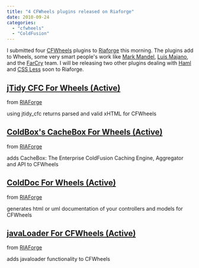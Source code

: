 ```yaml
---
title: "4 CFWheels plugins released on Riaforge"
date: 2010-09-24
categories: 
  - "cfwheels"
  - "ColdFusion"
---
```


I submitted four [CFWheels](http://www.cfwheels.org) plugins to [Riaforge](http://www.riaforge.org) this morning. The plugins add to Wheels, some very smart people's work like [Mark Mandel](http://www.compoundtheory.com), [Luis Majano](http://www.luismajano.com), and the [FarCry](http://www.farcrycore.org/) team. I will be releasing two other plugins dealing with [Haml](http://haml-lang.com/) and [CSS Less](http://lesscss.org/) soon to Riaforge.  

## [jTidy CFC For Wheels (Active)](http://jtidycfcforwheels.riaforge.org/)

from [RIAForge](https://www.google.com/reader/view/feed/http%3A%2F%2Fgooglesitemapxmlgenerator.riaforge.org%2Findex.cfm%3Fevent%3Dpage.rss)

using jtidy\_cfc returns parsed and valid xHTML for CFWheels

## [ColdBox's CacheBox For Wheels (Active)](http://coldboxcacheboxforwheels.riaforge.org/)

from [RIAForge](https://www.google.com/reader/view/feed/http%3A%2F%2Fgooglesitemapxmlgenerator.riaforge.org%2Findex.cfm%3Fevent%3Dpage.rss)

adds CacheBox: The Enterprise ColdFusion Caching Engine, Aggregator and API to CFWheels

## [ColdDoc For Wheels (Active)](http://colddocforwheels.riaforge.org/)

from [RIAForge](https://www.google.com/reader/view/feed/http%3A%2F%2Fgooglesitemapxmlgenerator.riaforge.org%2Findex.cfm%3Fevent%3Dpage.rss)

generates html or uml documentation of your controllers and models for CFWheels

## [javaLoader For CFWheels (Active)](http://javaloaderforcfwheels.riaforge.org/)

from [RIAForge](https://www.google.com/reader/view/feed/http%3A%2F%2Fgooglesitemapxmlgenerator.riaforge.org%2Findex.cfm%3Fevent%3Dpage.rss)

adds javaloader functionality to CFWheels
